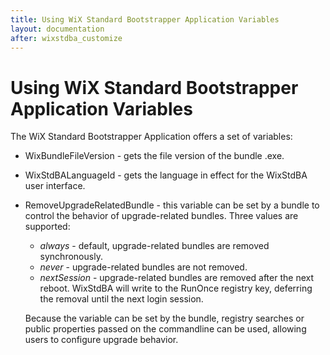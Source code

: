 ```yaml
---
title: Using WiX Standard Bootstrapper Application Variables
layout: documentation
after: wixstdba_customize
---
```

# Using WiX Standard Bootstrapper Application Variables

The WiX Standard Bootstrapper Application offers a set of variables:

* WixBundleFileVersion - gets the file version of the bundle .exe.
* WixStdBALanguageId - gets the language in effect for the WixStdBA user interface.
* RemoveUpgradeRelatedBundle - this variable can be set by a bundle to control the behavior of upgrade-related bundles. Three values are supported:
    * *always* - default, upgrade-related bundles are removed synchronously.
    * *never* - upgrade-related bundles are not removed.
    * *nextSession* - upgrade-related bundles are removed after the next reboot.  WixStdBA will write to the RunOnce registry key, deferring the removal until the next login session.
  
  Because the variable can be set by the bundle, registry searches or public properties passed on the commandline can be used, allowing users to configure upgrade behavior.


